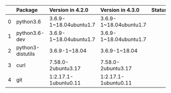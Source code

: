 <!-- markdown-link-check-disable -->

|    | Package           | Version in 4.2.0       | Version in 4.3.0       | Status   |
|---:|:------------------|:-----------------------|:-----------------------|:---------|
|  0 | python3.6         | 3.6.9-1~18.04ubuntu1.7 | 3.6.9-1~18.04ubuntu1.7 |          |
|  1 | python3.6-dev     | 3.6.9-1~18.04ubuntu1.7 | 3.6.9-1~18.04ubuntu1.7 |          |
|  2 | python3-distutils | 3.6.9-1~18.04          | 3.6.9-1~18.04          |          |
|  3 | curl              | 7.58.0-2ubuntu3.17     | 7.58.0-2ubuntu3.17     |          |
|  4 | git               | 1:2.17.1-1ubuntu0.11   | 1:2.17.1-1ubuntu0.11   |          |